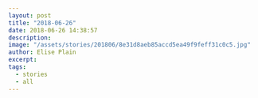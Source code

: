 ```yaml
---
layout: post
title: "2018-06-26"
date: 2018-06-26 14:38:57
description: 
image: "/assets/stories/201806/8e31d8aeb85accd5ea49f9feff31c0c5.jpg"
author: Elise Plain
excerpt: 
tags: 
  - stories
  - all
---
```



<p></p>
